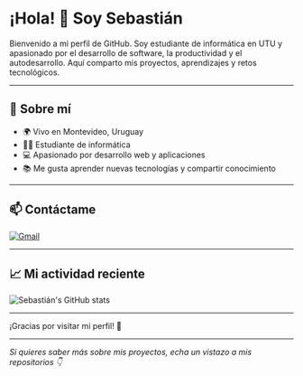 # ¡Hola! 👋 Soy Sebastián

Bienvenido a mi perfil de GitHub. Soy estudiante de informática en UTU y apasionado por el desarrollo de software, la productividad y el autodesarrollo. Aquí comparto mis proyectos, aprendizajes y retos tecnológicos.

---

## 🚀 Sobre mí

- 🌍 Vivo en Montevideo, Uruguay
- 🧑‍💻 Estudiante de informática
- 💻 Apasionado por desarrollo web y aplicaciones
- 📚 Me gusta aprender nuevas tecnologías y compartir conocimiento

---

## 📫 Contáctame

[![Gmail](https://img.shields.io/badge/-Gmail-D14836?style=flat-square&logo=gmail&logoColor=white&link=mailto:sebaviglioneliceo@gmail.com)](mailto:sebaviglione10@gmail.com)

---

## 📈 Mi actividad reciente

![Sebastián's GitHub stats](https://github-readme-stats.vercel.app/api?username=tux-x&show_icons=true&theme=radical)

---

¡Gracias por visitar mi perfil! 🚀

---

*Si quieres saber más sobre mis proyectos, echa un vistazo a mis repositorios 👇*

